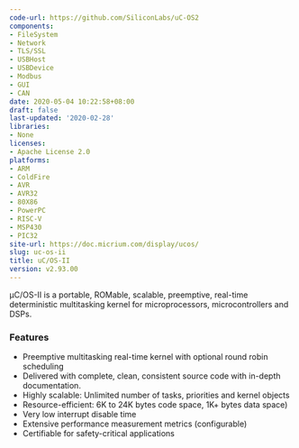 ```yaml
---
code-url: https://github.com/SiliconLabs/uC-OS2
components:
- FileSystem
- Network
- TLS/SSL
- USBHost
- USBDevice
- Modbus
- GUI
- CAN
date: 2020-05-04 10:22:58+08:00
draft: false
last-updated: '2020-02-28'
libraries:
- None
licenses:
- Apache License 2.0
platforms:
- ARM
- ColdFire
- AVR
- AVR32
- 80X86
- PowerPC
- RISC-V
- MSP430
- PIC32
site-url: https://doc.micrium.com/display/ucos/
slug: uc-os-ii
title: uC/OS-II
version: v2.93.00
---
```


μC/OS-II is a portable, ROMable, scalable, preemptive, real-time deterministic multitasking kernel for microprocessors, microcontrollers and DSPs.


<!--more-->

### Features
- Preemptive multitasking real-time kernel with optional round robin scheduling
- Delivered with complete, clean, consistent source code with in-depth documentation.
- Highly scalable: Unlimited number of tasks, priorities and kernel objects
- Resource-efficient: 6K to 24K bytes code space, 1K+ bytes data space)
- Very low interrupt disable time
- Extensive performance measurement metrics (configurable)
- Certifiable for safety-critical applications